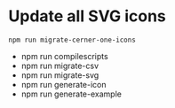 # Update all SVG icons

```
npm run migrate-cerner-one-icons
```
* npm run compilescripts
* npm run migrate-csv
* npm run migrate-svg
* npm run generate-icon
* npm run generate-example
